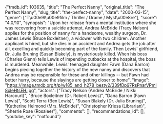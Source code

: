{"tmdb_id": 103635, "title": "The Perfect Nanny", "original_title": "The Perfect Nanny", "slug_title": "the-perfect-nanny", "date": "2000-03-15", "genre": ["T\u00e9l\u00e9film / Thriller / Drame / Myst\u00e8re"], "score": "4.0/10", "synopsis": "Upon her release from a mental institution where she was recovering from a suicide attempt, Andrea McBride (Tracy Nelson) applies for the position of nanny for a handsome, wealthy surgeon, Dr. James Lewis (Bruce Boxleitner), a widower with two children. Another applicant is hired, but she dies in an accident and Andrea gets the job after all, excelling and quickly becoming part of the family. Then Lewis' girlfriend, Dr. Julia Bruning (Susan Blakely), is mysteriously killed. When his boss (Charles Glenn) tells Lewis of impending cutbacks at the hospital, the boss is murdered. Meanwhile, Lewis' teenaged daughter Fawn (Dana Barron) begins piecing together the history of the new nanny and discovers that Andrea may be responsible for these and other killings -- but Fawn had better hurry, because the slayings are getting closer to home", "image": "https://image.tmdb.org/t/p/w185_and_h278_bestv2/339fDp97RsPnarVPml8xIeHtsEH.jpg", "actors": ["Tracy Nelson (Andrea McBride / Nikki Harcourt)", "Bruce Boxleitner (Dr. Robert Lewis)", "Dana Barron (Fawn Lewis)", "Scott Terra (Ben Lewis)", "Susan Blakely (Dr. Julia Bruning)", "Katherine Helmond (Mrs. McBride)", "Christopher Kriesa (Librarian)", "Sherrie Rose (Rosalee)"], "comments": [], "recommandations_id": [], "youtube_key": "notfound"}